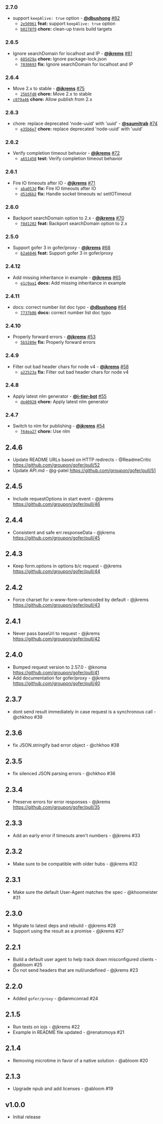 ### 2.7.0

* support `keepAlive: true` option - **[@dbushong](https://github.com/dbushong)** [#82](https://github.com/groupon/gofer/pull/82)
  - [`2e50961`](https://github.com/groupon/gofer/commit/2e5096184d3634746b181e30ca0b3678402bdb05) **feat:** support `keepAlive: true` option
  - [`b0278f9`](https://github.com/groupon/gofer/commit/b0278f96a26611f871c9e9a72e371ec83f8660a5) **chore:** clean-up travis build targets


### 2.6.5

* Ignore searchDomain for localhost and IP - **[@jkrems](https://github.com/jkrems)** [#81](https://github.com/groupon/gofer/pull/81)
  - [`685d29a`](https://github.com/groupon/gofer/commit/685d29aa4739ed905b3012aa0937a6260e642d3b) **chore:** Ignore package-lock.json
  - [`7030693`](https://github.com/groupon/gofer/commit/7030693b9222ecc10a8a28fcd8b7aea02fe15d44) **fix:** Ignore searchDomain for localhost and IP


### 2.6.4

* Move 2.x to stable - **[@jkrems](https://github.com/jkrems)** [#75](https://github.com/groupon/gofer/pull/75)
  - [`25b5fd0`](https://github.com/groupon/gofer/commit/25b5fd090d4614b5dce225e168f8a7322e300d7a) **chore:** Move 2.x to stable
* [`c079a46`](https://github.com/groupon/gofer/commit/c079a468d92123899424444aa4c02f959a27f61d) **chore:** Allow publish from 2.x


### 2.6.3

* chore: replace deprecated 'node-uuid' with 'uuid' - **[@saumitrab](https://github.com/saumitrab)** [#74](https://github.com/groupon/gofer/pull/74)
  - [`e35b6e7`](https://github.com/groupon/gofer/commit/e35b6e7393e3b86ca087d0740f997d9fc71f3084) **chore:** replace deprecated 'node-uuid' with 'uuid'


### 2.6.2

* Verify completion timeout behavior - **[@jkrems](https://github.com/jkrems)** [#72](https://github.com/groupon/gofer/pull/72)
  - [`a651458`](https://github.com/groupon/gofer/commit/a6514586206023d9c8e2a9b2619b45543d3a20c2) **test:** Verify completion timeout behavior


### 2.6.1

* Fire IO timeouts after IO - **[@jkrems](https://github.com/jkrems)** [#71](https://github.com/groupon/gofer/pull/71)
  - [`aba053d`](https://github.com/groupon/gofer/commit/aba053da0f8dfaeb97b0d9d59b61583c3336a425) **fix:** Fire IO timeouts after IO
  - [`d51d6b2`](https://github.com/groupon/gofer/commit/d51d6b2e21151a913de172228699df20dd7412fb) **fix:** Handle socket timeouts w/ setIOTimeout


### 2.6.0

* Backport searchDomain option to 2.x - **[@jkrems](https://github.com/jkrems)** [#70](https://github.com/groupon/gofer/pull/70)
  - [`f8d1202`](https://github.com/groupon/gofer/commit/f8d12020e098c6564cd7d138fb8b0a6f15105330) **feat:** Backport searchDomain option to 2.x


### 2.5.0

* Support gofer 3 in gofer/proxy - **[@jkrems](https://github.com/jkrems)** [#68](https://github.com/groupon/gofer/pull/68)
  - [`62a6846`](https://github.com/groupon/gofer/commit/62a6846695d9645ed22e4a07e16f1dd3a8d21398) **feat:** Support gofer 3 in gofer/proxy


### 2.4.12

* Add missing inheritance in example - **[@jkrems](https://github.com/jkrems)** [#65](https://github.com/groupon/gofer/pull/65)
  - [`e1c9aa1`](https://github.com/groupon/gofer/commit/e1c9aa1afb9a3e0800ea097cdb17a4022333a151) **docs:** Add missing inheritance in example


### 2.4.11

* docs: correct number list doc typo - **[@dbushong](https://github.com/dbushong)** [#64](https://github.com/groupon/gofer/pull/64)
  - [`7737b86`](https://github.com/groupon/gofer/commit/7737b8693a675d8a5e1244d6231e1f67d0d5283b) **docs:** correct number list doc typo


### 2.4.10

* Properly forward errors - **[@jkrems](https://github.com/jkrems)** [#53](https://github.com/groupon/gofer/pull/53)
  - [`5b5289e`](https://github.com/groupon/gofer/commit/5b5289eba138292271509b56930ba7463ff3c483) **fix:** Properly forward errors


### 2.4.9

* Filter out bad header chars for node v4 - **[@jkrems](https://github.com/jkrems)** [#58](https://github.com/groupon/gofer/pull/58)
  - [`a22523a`](https://github.com/groupon/gofer/commit/a22523a3e197e70b43e3365b89c7ca59ba8d5c72) **fix:** Filter out bad header chars for node v4


### 2.4.8

* Apply latest nlm generator - **[@i-tier-bot](https://github.com/i-tier-bot)** [#55](https://github.com/groupon/gofer/pull/55)
  - [`de40928`](https://github.com/groupon/gofer/commit/de40928d7de1bc5508671c8ac771c42f93c99ee2) **chore:** Apply latest nlm generator


### 2.4.7

* Switch to nlm for publishing - **[@jkrems](https://github.com/jkrems)** [#54](https://github.com/groupon/gofer/pull/54)
  - [`f64ea27`](https://github.com/groupon/gofer/commit/f64ea27fcf89d8e3321f52fbfd60b7581839cf83) **chore:** Use nlm


2.4.6
-----
* Update README URLs based on HTTP redirects - @ReadmeCritic
  https://github.com/groupon/gofer/pull/52
* Update API.md - @g-patel
  https://github.com/groupon/gofer/pull/51

2.4.5
-----
* Include requestOptions in start event - @jkrems
  https://github.com/groupon/gofer/pull/46

2.4.4
-----
* Consistent and safe err.responseData - @jkrems
  https://github.com/groupon/gofer/pull/45

2.4.3
-----
* Keep form.options in options b/c request - @jkrems
  https://github.com/groupon/gofer/pull/44

2.4.2
-----
* Force charset for x-www-form-urlencoded by default - @jkrems
  https://github.com/groupon/gofer/pull/43

2.4.1
-----
* Never pass baseUrl to request - @jkrems
  https://github.com/groupon/gofer/pull/42

2.4.0
-----
* Bumped request version to 2.57.0 - @knoma
  https://github.com/groupon/gofer/pull/41
* Add documentation for gofer/proxy - @jkrems
  https://github.com/groupon/gofer/pull/40

2.3.7
-----
* dont send result immediately in case request is a synchronous call - @chkhoo #39

2.3.6
-----
* fix JSON.stringify bad error object - @chkhoo #38

2.3.5
-----
* fix silenced JSON parsing errors - @chkhoo #36

2.3.4
-----
* Preserve errors for error responses - @jkrems
  https://github.com/groupon/gofer/pull/35

2.3.3
-----
* Add an early error if timeouts aren't numbers - @jkrems #33

2.3.2
-----
* Make sure to be compatible with older hubs - @jkrems #32

2.3.1
-----
* Make sure the default User-Agent matches the spec - @khoomeister #31

2.3.0
-----
* Migrate to latest deps and rebuild - @jkrems #28
* Support using the result as a promise - @jkrems #27

2.2.1
-----
* Build a default user agent to help track down misconfigured clients - @abloom #25
* Do not send headers that are null/undefined - @jkrems #23

2.2.0
-----
* Added `gofer/proxy` - @danmconrad #24

2.1.5
-----
* Run tests on iojs - @jkrems #22
* Example in README file updated - @renatomoya #21

2.1.4
-----
* Removing microtime in favor of a native solution - @abloom #20

2.1.3
-----
* Upgrade npub and add licenses - @abloom #19

v1.0.0
------
* Initial release
